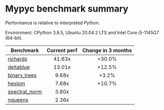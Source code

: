 # Mypyc benchmark summary

Performance is relative to interpreted Python.

Environment: CPython 3.8.5, Ubuntu 20.04.2 LTS and Intel Core i5-1145G7 (64-bit).

| Benchmark | Current perf | Change in 3 months |
| --- | :---: | :---: |
| [richards](benchmarks/richards.md) | 41.63x | +30.0% |
| [deltablue](benchmarks/deltablue.md) | 13.01x | +12.5% |
| [binary_trees](benchmarks/binary_trees.md) | 9.68x | +3.2% |
| [hexiom](benchmarks/hexiom.md) | 7.68x | +10.7% |
| [spectral_norm](benchmarks/spectral_norm.md) | 3.80x |  |
| [nqueens](benchmarks/nqueens.md) | 2.36x |  |
